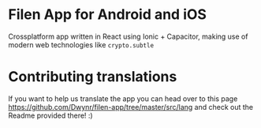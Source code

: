 # Filen App for Android and iOS
Crossplatform app written in React using Ionic + Capacitor, making use of modern web technologies like ```crypto.subtle```

# Contributing translations
If you want to help us translate the app you can head over to this page https://github.com/Dwynr/filen-app/tree/master/src/lang and check out the Readme provided there! :)
